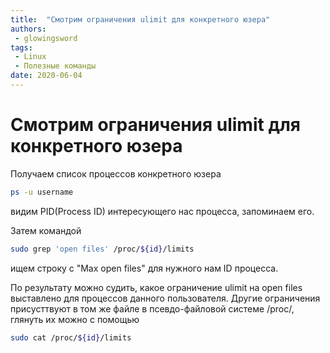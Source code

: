 ```yaml
---
title:  "Смотрим ограничения ulimit для конкретного юзера"
authors: 
 - glowingsword
tags:
 - Linux
 - Полезные команды
date: 2020-06-04
---
```


# Смотрим ограничения ulimit для конкретного юзера

Получаем список процессов конкретного юзера

```bash
ps -u username
```
видим PID(Process ID) интересующего нас процесса, запоминаем его.

Затем командой 

```bash
sudo grep 'open files' /proc/${id}/limits
```
ищем строку с "Max open files" для нужного нам ID процесса. 

По результату можно судить, какое ограничение ulimit на open files выставлено для процессов данного пользователя. Другие ограничения присусттвуют в том же файле в псевдо-файловой системе /proc/, глянуть их можно с помощью

```bash
sudo cat /proc/${id}/limits
```
